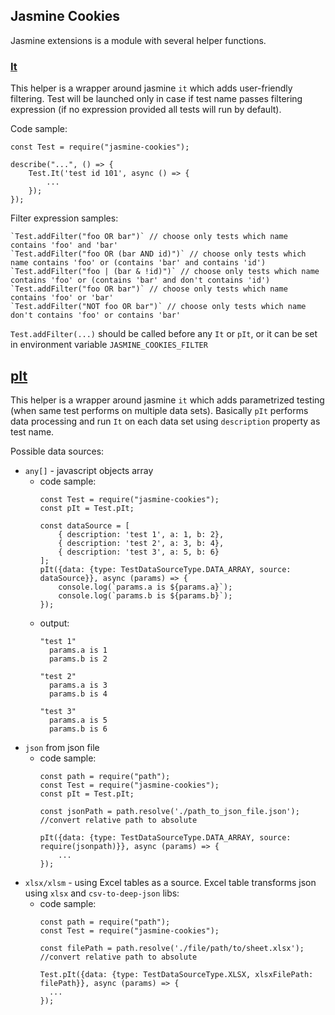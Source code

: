 ## Jasmine Cookies

Jasmine extensions is a module with several helper functions.

### [It](./lib/test.ts)

This helper is a wrapper around jasmine `it` which adds user-friendly filtering. Test will be launched only in case if test name passes filtering expression (if no expression provided all tests will run by default).

Code sample:
```
const Test = require("jasmine-cookies");

describe("...", () => {
    Test.It('test id 101', async () => {
        ...
    });
});
```

Filter expression samples:
```
`Test.addFilter("foo OR bar")` // choose only tests which name contains 'foo' and 'bar'
`Test.addFilter("foo OR (bar AND id)")` // choose only tests which name contains 'foo' or (contains 'bar' and contains 'id')
`Test.addFilter("foo | (bar & !id)")` // choose only tests which name contains 'foo' or (contains 'bar' and don't contains 'id')
`Test.addFilter("foo OR bar")` // choose only tests which name contains 'foo' or 'bar'
`Test.addFilter("NOT foo OR bar")` // choose only tests which name don't contains 'foo' or contains 'bar'
```

`Test.addFilter(...)` should be called before any `It` or `pIt`, or it can be set in environment variable `JASMINE_COOKIES_FILTER`

## [pIt](./lib/test.ts)

This helper is a wrapper around jasmine `it` which adds parametrized testing (when same test performs on multiple data sets). Basically `pIt` performs data processing and run `It` on each data set using `description` property as test name.

Possible data sources:
  * `any[]` - javascript objects array
    * code sample:
      ```
      const Test = require("jasmine-cookies");
      const pIt = Test.pIt;

      const dataSource = [
          { description: 'test 1', a: 1, b: 2},
          { description: 'test 2', a: 3, b: 4},
          { description: 'test 3', a: 5, b: 6}
      ];
      pIt({data: {type: TestDataSourceType.DATA_ARRAY, source: dataSource}}, async (params) => {
          console.log(`params.a is ${params.a}`);
          console.log(`params.b is ${params.b}`);
      });
      ```
    * output:
      ```
      "test 1"
        params.a is 1
        params.b is 2

      "test 2"
        params.a is 3
        params.b is 4

      "test 3"
        params.a is 5
        params.b is 6
      ```
  * `json` from json file
    * code sample:
      ```
      const path = require("path");
      const Test = require("jasmine-cookies");
      const pIt = Test.pIt;

      const jsonPath = path.resolve('./path_to_json_file.json'); //convert relative path to absolute

      pIt({data: {type: TestDataSourceType.DATA_ARRAY, source: require(jsonpath)}}, async (params) => {
          ...
      });
      ```
  * `xlsx/xlsm` - using Excel tables as a source. Excel table transforms json using `xlsx` and `csv-to-deep-json` libs:
    * code sample:
      ```
      const path = require("path");
      const Test = require("jasmine-cookies");

      const filePath = path.resolve('./file/path/to/sheet.xlsx'); //convert relative path to absolute

      Test.pIt({data: {type: TestDataSourceType.XLSX, xlsxFilePath: filePath}}, async (params) => {
        ...
      });
      ```